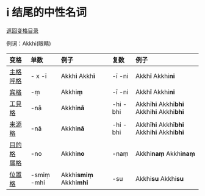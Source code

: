 # i 结尾的中性名词

[返回变格目录](declension.md)

例词：Akkhi\(眼睛\)

| 变格 | 单数 | 例子 | 复数 | 例子 |
| :--- | :--- | :--- | :--- | :--- |
| [主格](../../declension/nom.md) [呼格](../../declension/voc.md) | - x -ī | Akkh**i** Akkh**ī** | -ī -ni | Akkh**ī** Akkhi**ni** |
| [宾格](../../declension/acc.md) | -ṃ | Akkhi**ṃ** | -ī -ni | Akkh**ī** Akkhi**ni** |
| [工具格](../../declension/instr.md) | -nā | Akkhi**nā** | -hi -bhi | Akkhī**hi** Akkhī**bhi** Akkhi**hi** Akkhi**bhi** |
| [来源格](../../declension/abl.md) | -nā | Akkhi**nā** | -hi -bhi | Akkhī**hi** Akkhī**bhi**  Akkhi**hi** Akkhi**bhi** |
| [目的格](../../declension/dat.md)<br>[属格](../../declension/gen.md) | -no | Akkhi**no** | -naṃ | Akkhi**naṃ** Akkhi**naṃ** |
| [位置格](../../declension/lov.md) | -smiṃ -mhi | Akkhi**smiṃ** Akkhi**mhi** | -su | Akkhi**su** Akkhi**su** |

